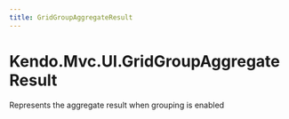 ```yaml
---
title: GridGroupAggregateResult
---
```


# Kendo.Mvc.UI.GridGroupAggregateResult

Represents the aggregate result when grouping is enabled